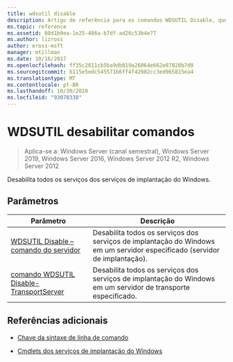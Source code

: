 ```yaml
---
title: wdsutil disable
description: Artigo de referência para os comandos WDSUTIL Disable, que desabilita todos os serviços dos serviços de implantação do Windows.
ms.topic: reference
ms.assetid: 08d1b9ea-1e25-486a-b7df-ad26c53b4e77
ms.author: lizross
author: eross-msft
manager: mtillman
ms.date: 10/16/2017
ms.openlocfilehash: ff35c2011cb5ba9db019a26064e662e87028b7d0
ms.sourcegitcommit: b115e5edc545571b6ff4f42082cc3ed965815ea4
ms.translationtype: MT
ms.contentlocale: pt-BR
ms.lasthandoff: 10/30/2020
ms.locfileid: "93070338"
---
```

# <a name="wdsutil-disable-commands"></a>WDSUTIL desabilitar comandos

> Aplica-se a: Windows Server (canal semestral), Windows Server 2019, Windows Server 2016, Windows Server 2012 R2, Windows Server 2012

Desabilita todos os serviços dos serviços de implantação do Windows.

## <a name="parameters"></a>Parâmetros

| Parâmetro | Descrição |
|--|--|
| [WDSUTIL Disable – comando do servidor](wdsutil-disable-server.md) | Desabilita todos os serviços dos serviços de implantação do Windows em um servidor especificado (servidor de implantação). |
| [comando WDSUTIL Disable-TransportServer](wdsutil-disable-transportserver.md) | Desabilita todos os serviços dos serviços de implantação do Windows em um servidor de transporte especificado. |

## <a name="additional-references"></a>Referências adicionais

- [Chave da sintaxe de linha de comando](command-line-syntax-key.md)

- [Cmdlets dos serviços de implantação do Windows](/powershell/module/wds)
